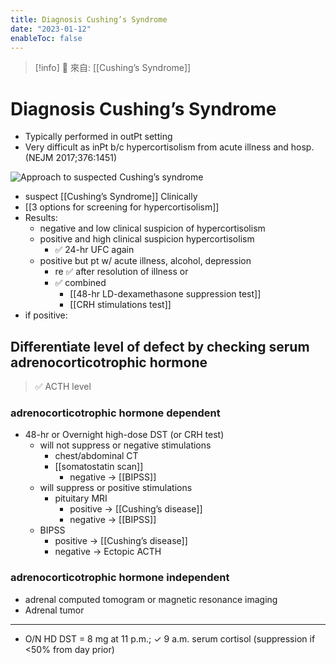 ```yaml
---
title: Diagnosis Cushing’s Syndrome
date: "2023-01-12"
enableToc: false
---
```


> [!info]
> 🌱 來自: [[Cushing’s Syndrome]]

# Diagnosis Cushing’s Syndrome

- Typically performed in outPt setting
- Very difficult as inPt b/c hypercortisolism from acute illness and hosp.
  (NEJM 2017;376:1451)

![Approach to suspected Cushing’s syndrome](https://i.imgur.com/HUuyl7W.png)

- suspect [[Cushing’s Syndrome]] Clinically
- [[3 options for screening for hypercortisolism]]
- Results:
  - negative and low clinical suspicion of hypercortisolism
  - positive and high clinical suspicion hypercortisolism
    - ✅ 24-hr UFC again
  - positive but pt w/ acute illness, alcohol, depression
    - re ✅ after resolution of illness or
    - ✅ combined
      - [[48-hr LD-dexamethasone suppression test]]
      - [[CRH stimulations test]]
- if positive:

## Differentiate level of defect by checking serum adrenocorticotrophic hormone

> ✅ ACTH level

### adrenocorticotrophic hormone dependent

- 48-hr or Overnight high-dose DST (or CRH test)
  - will not suppress or negative stimulations
    - chest/abdominal CT
    - [[somatostatin scan]]
      - negative -> [[BIPSS]]
  - will suppress or positive stimulations
    - pituitary MRI
      - positive -> [[Cushing’s disease]]
      - negative -> [[BIPSS]]
  - BIPSS
    - positive -> [[Cushing’s disease]]
    - negative -> Ectopic ACTH

### adrenocorticotrophic hormone independent

- adrenal computed tomogram or magnetic resonance imaging
- Adrenal tumor

---
- O/N HD DST = 8 mg at 11 p.m.; ✓ 9 a.m. serum cortisol (suppression if <50% from day prior)
